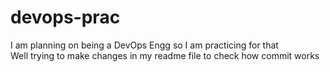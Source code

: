 # devops-prac
I am planning on being a DevOps Engg so I am practicing for that
<br>
Well trying to make changes in my readme file to check how commit works
